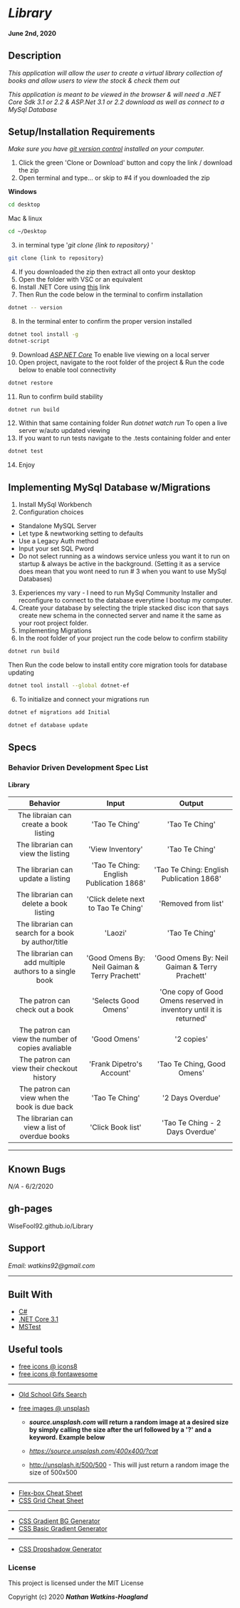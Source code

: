 # _Library_

#### June 2nd, 2020

## Description

_This application will allow the user to create a virtual library collection of books and allow users to view the stock & check them out_

_This application is meant to be viewed in the browser & will need a .NET Core Sdk 3.1 or 2.2 & ASP.Net 3.1 or 2.2 download as well as connect to a MySql Database_

## Setup/Installation Requirements

_Make sure you have [git version control](https://git-scm.com/downloads) installed on your computer._

1. Click the green 'Clone or Download' button and copy the link / download the zip
2. Open terminal and type... or skip to #4 if you downloaded the zip

**Windows**

```sh
cd desktop
```

Mac & linux

```sh
cd ~/Desktop
```

3.  in terminal type '_git clone {link to repository}_ '

```sh
git clone {link to repository}
```
4. If you downloaded the zip then extract all onto your desktop
5. Open the folder with VSC or an equivalent
6. Install .NET Core using <a href="https://docs.microsoft.com/en-us/dotnet/core/install/runtime?pivots=os-windows">this</a> link
7. Then Run the code below in the terminal to confirm installation
```sh
dotnet -- version
```  
8. In the terminal enter to confirm the proper version installed 
```sh
dotnet tool install -g 
dotnet-script
```
9. Download _[ASP.NET Core](https://dotnet.microsoft.com/download)_ To enable live viewing on a local server
10. Open project, navigate to the root folder of the project & Run the code below to enable tool connectivity
```sh
dotnet restore
```
11. Run to confirm build stability
```sh
dotnet run build 
```
12. Within that same containing folder Run _dotnet watch run_ To open a live server w/auto updated viewing
13. If you want to run tests navigate to the .tests containing folder and enter
```sh
dotnet test
```
14. Enjoy

## Implementing MySql Database w/Migrations

1. Install MySql Workbench
2. Configuration choices
  - Standalone MySQL Server
  - Let type & newtworking setting to defaults
  - Use a Legacy Auth method
  - Input your set SQL Pword
  - Do not select running as a windows service unless you want it to run on startup & always be active in the background. (Setting it as a service does mean that you wont need to run # 3 when you want to use MySql Databases)
3. Experiences my vary - I need to run MySql Community Installer and reconfigure to connect to the database everytime I bootup my computer. 
4. Create your database by selecting the triple stacked disc icon that says create new schema in the connected server and name it the same as your root project folder.
4. Implementing Migrations
5. In the root folder of your project run the code below to confirm stability

```sh
dotnet run build 
```
Then Run the code below to install entity core migration tools for database updating
```sh
dotnet tool install --global dotnet-ef
```
6. To initialize and connect your migrations run
```sh
dotnet ef migrations add Initial
```
```sh
dotnet ef database update
```

## Specs

### Behavior Driven Development Spec List
#### Library
|                          Behavior                          | Input  | Output  |
| :--------------------------------------------------------: | :----: | :-----: |
| The libraian can create a book listing | 'Tao Te Ching' | 'Tao Te Ching' |
| The librarian can view the listing | 'View Inventory' | 'Tao Te Ching' |
| The librarian can update a listing | 'Tao Te Ching: English Publication 1868' | 'Tao Te Ching: English Publication 1868' |
| The librarian can delete a book listing | 'Click delete next to Tao Te Ching' | 'Removed from list' |
| The librarian can search for a book by author/title | 'Laozi' | 'Tao Te Ching' |
| The librarian can add multiple authors to a single book | 'Good Omens By: Neil Gaiman & Terry Prachett' | 'Good Omens By: Neil Gaiman & Terry Prachett' |
| The patron can check out a book | 'Selects Good Omens' | 'One copy of Good Omens reserved in inventory until it is returned' |
| The patron can view the number of copies avaliable | 'Good Omens' | '2 copies' |
| The patron can view their checkout history | 'Frank Dipetro's Account' | 'Tao Te Ching, Good Omens' |
| The patron can view when the book is due back | 'Tao Te Ching' | '2 Days Overdue' |
| The librarian can view a list of overdue books | 'Click Book list' | 'Tao Te Ching - 2 Days Overdue' |

---
## Known Bugs

_N/A_ - 6/2/2020

## gh-pages

WiseFool92.github.io/Library

## Support

_Email: watkins92@gmail.com_

---
## Built With

- [C#](https://docs.microsoft.com/en-us/dotnet/csharp/)
- [.NET Core 3.1](https://dotnet.microsoft.com/download/dotnet-core/3.1)
- [MSTest](https://docs.microsoft.com/en-us/dotnet/core/testing/unit-testing-with-mstest)

## Useful tools

- [free icons @ icons8](https://icons8.com/)
- [free icons @ fontawesome](https://fontawesome.com/)

---

- [Old School Gifs Search](https://gifcities.org/)
- [free images @ unsplash](https://unsplash.com/)

  - **_source.unsplash.com_ will return a random image at a desired size by simply calling the size after the url followed by a '?' and a keyword. Example below**

  - _https://source.unsplash.com/400x400/?cat_
  - http://unsplash.it/500/500 - This will just return a random image the size of 500x500

---

- [Flex-box Cheat Sheet](http://yoksel.github.io/flex-cheatsheet/)
- [CSS Grid Cheat Sheet](http://grid.malven.co/)

---

- [CSS Gradient BG Generator](https://mycolor.space/gradient)
- [CSS Basic Gradient Generator](https://cssgradient.io/)

---

- [CSS Dropshadow Generator](https://cssgenerator.org/box-shadow-css-generator.html)

### License

This project is licensed under the MIT License

Copyright (c) 2020 **_Nathan Watkins-Hoagland_**
